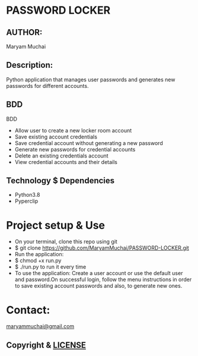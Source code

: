 # PASSWORD LOCKER

## AUTHOR: 
Maryam Muchai
## Description:
Python application that manages user passwords and generates new passwords for different accounts.
## BDD
BDD
* Allow user to create a new locker room account
* Save existing account credentials
* Save credential account without generating a new password
* Generate new passwords for credential accounts
* Delete an existing credentials account
* View credential accounts and their details
## Technology $ Dependencies
* Python3.8
* Pyperclip
# Project setup & Use
* On your terminal, clone this repo using git
* $ git clone https://github.com/MaryamMuchai/PASSWORD-LOCKER.git
* Run the application:
* $ chmod +x run.py
* $ ./run.py to run it every time
* To use the application: Create a user account or use the default user and password.On successful login, follow the menu instructions in order to save existing account passwords and also, to generate new ones.
# Contact:
maryammuchai@gmail.com
## Copyright & [LICENSE]()